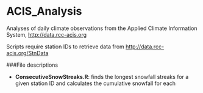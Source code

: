 # ACIS_Analysis
Analyses of daily climate observations from the Applied Climate Information System, http://data.rcc-acis.org

Scripts require station IDs to retrieve data from  http://data.rcc-acis.org/StnData

###File descriptions

- __ConsecutiveSnowStreaks.R__: finds the longest snowfall streaks for a given station ID and calculates the cumulative snowfall for each